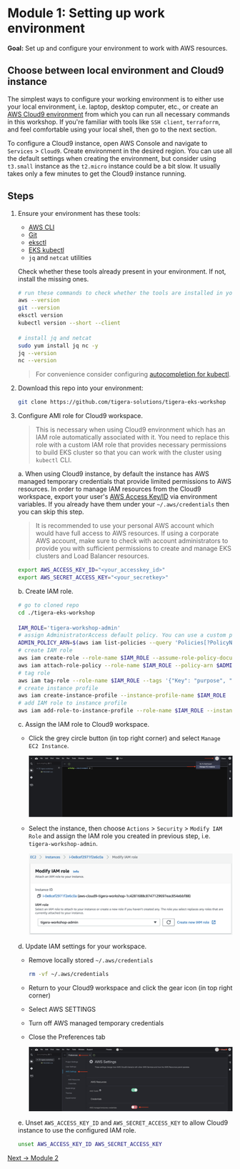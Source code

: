 # Module 1: Setting up work environment

**Goal:** Set up and configure your environment to work with AWS resources.

## Choose between local environment and Cloud9 instance

The simplest ways to configure your working environment is to either use your local environment, i.e. laptop, desktop computer, etc., or create an [AWS Cloud9 environment](https://docs.aws.amazon.com/cloud9/latest/user-guide/tutorial.html) from which you can run all necessary commands in this workshop. If you're familiar with tools like `SSH client`, `terraforrm`, and feel comfortable using your local shell, then go to the next section.

To configure a Cloud9 instance, open AWS Console and navigate to `Services` > `Cloud9`. Create environment in the desired region. You can use all the default settings when creating the environment, but consider using `t3.small` instance as the `t2.micro` instance could be a bit slow. It usually takes only a few minutes to get the Cloud9 instance running.

## Steps

1. Ensure your environment has these tools:

    - [AWS CLI](https://docs.aws.amazon.com/cli/latest/userguide/cli-chap-install.html)
    - [Git](https://git-scm.com/book/en/v2/Getting-Started-Installing-Git)
    - [eksctl](https://docs.aws.amazon.com/eks/latest/userguide/eksctl.html)
    - [EKS kubectl](https://docs.aws.amazon.com/eks/latest/userguide/install-kubectl.html)
    - `jq` and `netcat` utilities

    Check whether these tools already present in your environment. If not, install the missing ones.

    ```bash
    # run these commands to check whether the tools are installed in your environment
    aws --version
    git --version
    eksctl version
    kubectl version --short --client

    # install jq and netcat
    sudo yum install jq nc -y
    jq --version
    nc --version
    ```

    >For convenience consider configuring [autocompletion for kubectl](https://kubernetes.io/docs/tasks/tools/included/optional-kubectl-configs-bash-linux/#enable-kubectl-autocompletion).

2. Download this repo into your environment:

    ```bash
    git clone https://github.com/tigera-solutions/tigera-eks-workshop  
    ```

3. Configure AMI role for Cloud9 workspace.

    >This is necessary when using Cloud9 environment which has an IAM role automatically associated with it. You need to replace this role with a custom IAM role that provides necessary permissions to build EKS cluster so that you can work with the cluster using `kubectl` CLI.

    a. When using Cloud9 instance, by default the instance has AWS managed temporary credentials that provide limited permissions to AWS resources. In order to manage IAM resources from the Cloud9 workspace, export your user's [AWS Access Key/ID](https://docs.aws.amazon.com/IAM/latest/UserGuide/id_credentials_access-keys.html) via environment variables. If you already have them under your `~/.aws/credentials` then you can skip this step.

    >It is recommended to use your personal AWS account which would have full access to AWS resources. If using a corporate AWS account, make sure to check with account administrators to provide you with sufficient permissions to create and manage EKS clusters and Load Balancer resources.

    ```bash
    export AWS_ACCESS_KEY_ID="<your_accesskey_id>"
    export AWS_SECRET_ACCESS_KEY="<your_secretkey>"
    ```

    b. Create IAM role.

    ```bash
    # go to cloned repo
    cd ./tigera-eks-workshop

    IAM_ROLE='tigera-workshop-admin'
    # assign AdministratorAccess default policy. You can use a custom policy if required.
    ADMIN_POLICY_ARN=$(aws iam list-policies --query 'Policies[?PolicyName==`AdministratorAccess`].Arn' --output text)
    # create IAM role
    aws iam create-role --role-name $IAM_ROLE --assume-role-policy-document file://configs/trust-policy.json
    aws iam attach-role-policy --role-name $IAM_ROLE --policy-arn $ADMIN_POLICY_ARN
    # tag role
    aws iam tag-role --role-name $IAM_ROLE --tags '{"Key": "purpose", "Value": "tigera-eks-workshop"}'
    # create instance profile
    aws iam create-instance-profile --instance-profile-name $IAM_ROLE
    # add IAM role to instance profile
    aws iam add-role-to-instance-profile --role-name $IAM_ROLE --instance-profile-name $IAM_ROLE
    ```

    c. Assign the IAM role to Cloud9 workspace.

    - Click the grey circle button (in top right corner) and select `Manage EC2 Instance`.

        ![Cloud9 manage EC2](../img/cloud9-manage-ec2.png)

    - Select the instance, then choose `Actions` > `Security` > `Modify IAM Role` and assign the IAM role you created in previous step, i.e. `tigera-workshop-admin`.

        ![Modify IAM role](../img/modify-iam-role.png)

    d. Update IAM settings for your workspace.

    - Remove locally stored `~/.aws/credentials`

        ```bash
        rm -vf ~/.aws/credentials
        ```

    - Return to your Cloud9 workspace and click the gear icon (in top right corner)
    - Select AWS SETTINGS
    - Turn off AWS managed temporary credentials
    - Close the Preferences tab

        ![Cloud9 AWS settings](../img/cloud9-aws-settings.png)

    e. Unset `AWS_ACCESS_KEY_ID` and `AWS_SECRET_ACCESS_KEY` to allow Cloud9 instance to use the configured IAM role.

    ```bash
    unset AWS_ACCESS_KEY_ID AWS_SECRET_ACCESS_KEY
    ```

[Next -> Module 2](../modules/creating-eks-cluster.md)

